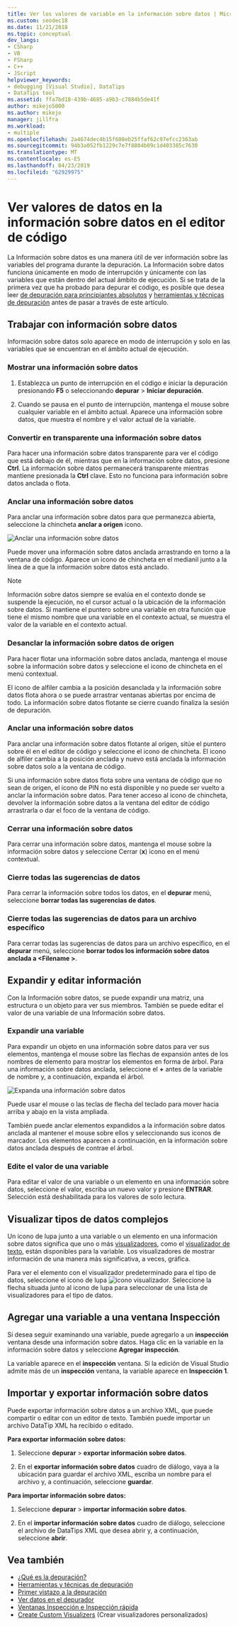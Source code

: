 ```yaml
---
title: Ver los valores de variable en la información sobre datos | Microsoft Docs
ms.custom: seodec18
ms.date: 11/21/2018
ms.topic: conceptual
dev_langs:
- CSharp
- VB
- FSharp
- C++
- JScript
helpviewer_keywords:
- debugging [Visual Studio], DataTips
- DataTips tool
ms.assetid: ffa7bd18-439b-4685-a9b3-c7884b5de41f
author: mikejo5000
ms.author: mikejo
manager: jillfra
ms.workload:
- multiple
ms.openlocfilehash: 2a4674dec4b15f608eb25ffaf62c97efcc2363ab
ms.sourcegitcommit: 94b3a052fb1229c7e7f8804b09c1d403385c7630
ms.translationtype: MT
ms.contentlocale: es-ES
ms.lasthandoff: 04/23/2019
ms.locfileid: "62929975"
---
```

# <a name="view-data-values-in-datatips-in-the-code-editor"></a>Ver valores de datos en la información sobre datos en el editor de código

La Información sobre datos es una manera útil de ver información sobre las variables del programa durante la depuración. La Información sobre datos funciona únicamente en modo de interrupción y únicamente con las variables que están dentro del actual ámbito de ejecución. Si se trata de la primera vez que ha probado para depurar el código, es posible que desea leer [de depuración para principiantes absolutos](../debugger/debugging-absolute-beginners.md) y [herramientas y técnicas de depuración](../debugger/write-better-code-with-visual-studio.md) antes de pasar a través de este artículo.

## <a name="work-with-datatips"></a>Trabajar con información sobre datos

Información sobre datos solo aparece en modo de interrupción y solo en las variables que se encuentran en el ámbito actual de ejecución.

### <a name="display-a-datatip"></a>Mostrar una información sobre datos

1. Establezca un punto de interrupción en el código e iniciar la depuración presionando **F5** o seleccionando **depurar** > **Iniciar depuración**.

1. Cuando se pausa en el punto de interrupción, mantenga el mouse sobre cualquier variable en el ámbito actual. Aparece una información sobre datos, que muestra el nombre y el valor actual de la variable.

### <a name="make-a-datatip-transparent"></a>Convertir en transparente una información sobre datos

Para hacer una información sobre datos transparente para ver el código que está debajo de él, mientras que en la información sobre datos, presione **Ctrl**. La información sobre datos permanecerá transparente mientras mantiene presionada la **Ctrl** clave. Esto no funciona para información sobre datos anclada o flota.
### <a name="pin-a-datatip"></a>Anclar una información sobre datos

Para anclar una información sobre datos para que permanezca abierta, seleccione la chincheta **anclar a origen** icono.

![Anclar una información sobre datos](../debugger/media/dbg-tips-data-tips-pinned.png "anclar una información sobre datos")

Puede mover una información sobre datos anclada arrastrando en torno a la ventana de código. Aparece un icono de chincheta en el medianil junto a la línea de a que la información sobre datos está anclado.

>[!NOTE]
>Información sobre datos siempre se evalúa en el contexto donde se suspende la ejecución, no el cursor actual o la ubicación de la información sobre datos. Si mantiene el puntero sobre una variable en otra función que tiene el mismo nombre que una variable en el contexto actual, se muestra el valor de la variable en el contexto actual.

### <a name="unpin-a-datatip-from-source"></a>Desanclar la información sobre datos de origen

Para hacer flotar una información sobre datos anclada, mantenga el mouse sobre la información sobre datos y seleccione el icono de chincheta en el menú contextual.

El icono de alfiler cambia a la posición desanclada y la información sobre datos flota ahora o se puede arrastrar ventanas abiertas por encima de todo. La información sobre datos flotante se cierre cuando finaliza la sesión de depuración.

### <a name="repin-a-datatip"></a>Anclar una información sobre datos

Para anclar una información sobre datos flotante al origen, sitúe el puntero sobre él en el editor de código y seleccione el icono de chincheta. El icono de alfiler cambia a la posición anclada y nuevo está anclada la información sobre datos solo a la ventana de código.

Si una información sobre datos flota sobre una ventana de código que no sean de origen, el icono de PIN no está disponible y no puede ser vuelto a anclar la información sobre datos. Para tener acceso al icono de chincheta, devolver la información sobre datos a la ventana del editor de código arrastrarla o dar el foco de la ventana de código.

### <a name="close-a-datatip"></a>Cerrar una información sobre datos

Para cerrar una información sobre datos, mantenga el mouse sobre la información sobre datos y seleccione Cerrar (**x**) icono en el menú contextual.

### <a name="close-all-datatips"></a>Cierre todas las sugerencias de datos

Para cerrar la información sobre todos los datos, en el **depurar** menú, seleccione **borrar todas las sugerencias de datos**.

### <a name="close-all-datatips-for-a-specific-file"></a>Cierre todas las sugerencias de datos para un archivo específico

Para cerrar todas las sugerencias de datos para un archivo específico, en el **depurar** menú, seleccione **borrar todos los información sobre datos anclada a \<Filename >**.

## <a name="expand-and-edit-information"></a>Expandir y editar información
Con la Información sobre datos, se puede expandir una matriz, una estructura o un objeto para ver sus miembros. También se puede editar el valor de una variable de una Información sobre datos.

### <a name="expand-a-variable"></a>Expandir una variable

Para expandir un objeto en una información sobre datos para ver sus elementos, mantenga el mouse sobre las flechas de expansión antes de los nombres de elemento para mostrar los elementos en forma de árbol. Para una información sobre datos anclada, seleccione el **+** antes de la variable de nombre y, a continuación, expanda el árbol.

![Expanda una información sobre datos](../debugger/media/dbg-tour-data-tips.png "expandir una información sobre datos")

Puede usar el mouse o las teclas de flecha del teclado para mover hacia arriba y abajo en la vista ampliada.

También puede anclar elementos expandidos a la información sobre datos anclada al mantener el mouse sobre ellos y seleccionando sus iconos de marcador. Los elementos aparecen a continuación, en la información sobre datos anclada después de contrae el árbol.

### <a name="edit-the-value-of-a-variable"></a>Edite el valor de una variable

Para editar el valor de una variable o un elemento en una información sobre datos, seleccione el valor, escriba un nuevo valor y presione **ENTRAR**. Selección está deshabilitada para los valores de solo lectura.

## <a name="visualize-complex-data-types"></a>Visualizar tipos de datos complejos

Un icono de lupa junto a una variable o un elemento en una información sobre datos significa que uno o más [visualizadores](../debugger/create-custom-visualizers-of-data.md), como el [visualizador de texto](../debugger/string-visualizer-dialog-box.md), están disponibles para la variable. Los visualizadores de mostrar información de una manera más significativa, a veces, gráfica.

Para ver el elemento con el visualizador predeterminado para el tipo de datos, seleccione el icono de lupa ![icono visualizador](../debugger/media/dbg-tips-visualizer-icon.png "icono visualizador"). Seleccione la flecha situada junto al icono de lupa para seleccionar de una lista de visualizadores para el tipo de datos.

## <a name="add-a-variable-to-a-watch-window"></a>Agregar una variable a una ventana Inspección

Si desea seguir examinando una variable, puede agregarlo a un **inspección** ventana desde una información sobre datos. Haga clic en la variable en la información sobre datos y seleccione **Agregar inspección**.

La variable aparece en el **inspección** ventana. Si la edición de Visual Studio admite más de un **inspección** ventana, la variable aparece en **Inspección 1**.

## <a name="import-and-export-datatips"></a>Importar y exportar información sobre datos

Puede exportar información sobre datos a un archivo XML, que puede compartir o editar con un editor de texto. También puede importar un archivo DataTip XML ha recibido o editado.

**Para exportar información sobre datos:**

1. Seleccione **depurar** > **exportar información sobre datos**.

1. En el **exportar información sobre datos** cuadro de diálogo, vaya a la ubicación para guardar el archivo XML, escriba un nombre para el archivo y, a continuación, seleccione **guardar**.

**Para importar información sobre datos:**

1. Seleccione **depurar** > **importar información sobre datos**.

1. En el **importar información sobre datos** cuadro de diálogo, seleccione el archivo de DataTips XML que desea abrir y, a continuación, seleccione **abrir**.

## <a name="see-also"></a>Vea también
- [¿Qué es la depuración?](../debugger/what-is-debugging.md)
- [Herramientas y técnicas de depuración](../debugger/write-better-code-with-visual-studio.md)
- [Primer vistazo a la depuración](../debugger/debugger-feature-tour.md)
- [Ver datos en el depurador](../debugger/viewing-data-in-the-debugger.md)
- [Ventanas Inspección e Inspección rápida](../debugger/watch-and-quickwatch-windows.md)
- [Create Custom Visualizers](../debugger/create-custom-visualizers-of-data.md) (Crear visualizadores personalizados)
